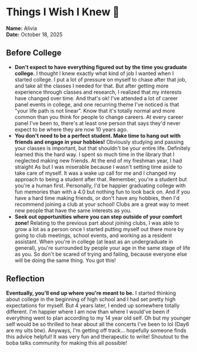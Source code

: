 # Things I Wish I Knew 🫶

**Name:** Alivia  
**Date:** October 18, 2025  

## Before College 
- **Don't expect to have everything figured out by the time you graduate college.** I thought I knew exactly what kind of job I wanted when I started college. I put a lot of pressure on myself to chase after that job, and take all the classes I needed for that. But after getting more experience through classes and research, I realized that my interests have changed over time. And that's ok! I've attended a lot of career panel events in college, and one recurring theme I've noticed is that "your life path is not linear". Know that it's totally normal and more common than you think for people to change careers. At every career panel I've been to, there's at least one person that says they'd never expect to be where they are now 10 years ago.
- **You don't need to be a perfect student. Make time to hang out with friends and engage in your hobbies!** Obviously studying and passing your classes is important, but that shouldn't be your entire life. Definitely learned this the hard way. I spent so much time in the library that I neglected making new friends. At the end of my freshman year, I had straight As but I was miserable because I wasn't setting time aside to take care of myself. It was a wake up call for me and I changed my approach to being a student after that. Remember, you're a student but you're a human first. Personally, I'd be happier graduating college with fun memories than with a 4.0 but nothing fun to look back on. And if you have a hard time making friends, or don't have any hobbies, then I'd recommend joining a club at your school! Clubs are a great way to meet new people that have the same interests as you.
- **Seek out opportunities where you can step outside of your comfort zone!** Relating to the previous part about joining clubs, I was able to grow a lot as a person once I started putting myself out there more by going to club meetings, school events, and working as a resident assistant. When you're in college (at least as an undergraduate in general), you're surrounded by people your age in the same stage of life as you. So don't be scared of trying and failing, because everyone else will be doing the same thing. You got this!

## Reflection  
**Eventually, you'll end up where you're meant to be.** I started thinking about college in the beginning of high school and I had set pretty high expectations for myself. But 4 years later, I ended up somewhere totally different. I'm happier where I am now than where I would've been if everything went to plan according to my 14 year old self. Oh but my younger self would be so thrilled to hear about all the concerts I've been to lol (Day6 are my ults btw). Anyways, I'm getting off track... hopefully someone finds this advice helpful! It was very fun and therapeutic to write! Shoutout to the boba talks community for making this all possible!

